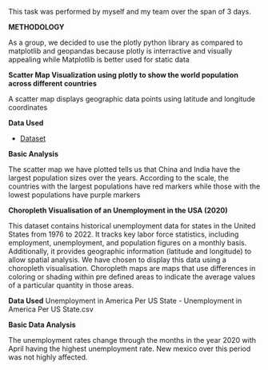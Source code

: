 This task was performed by myself and my team over the span of 3 days.

**METHODOLOGY**

As a group, we decided to use the plotly python library as compared to matplotlib and geopandas because plotly is interractive and visually appealing while Matplotlib is better used for static data

**Scatter Map Visualization using plotly to show the world population across different countries**

A scatter map displays geographic data points using latitude and longitude coordinates

**Data Used**

- <a href= "https://github.com/Cocoaman256/Map-Visualisations/blob/main/world_population.csv">Dataset</a>


**Basic Analysis**

The scatter map we have plotted tells us that China and India have the largest population sizes over the years. According to the scale, the countries with the largest populations have red markers while those with the lowest populations have purple markers

**Choropleth Visualisation of an Unemployment in the USA (2020)**

This dataset contains historical unemployment data for states in the United States from 1976 to 2022. It tracks key labor force statistics, including employment, unemployment, and population figures on a monthly basis. Additionally, it provides geographic information (latitude and longitude) to allow spatial analysis.
We have chosen to display this data using a choropleth visualisation.
Choropleth maps are maps that use differences in coloring or shading within pre defined areas to indicate the average values of a particular quantity in those areas.

**Data Used**
Unemployment in America Per US State - Unemployment in America Per US State.csv

**Basic Data Analysis**

The unemployment rates change through the months in the year 2020 with April having the highest unemployment rate. New mexico over this period was not highly affected.
